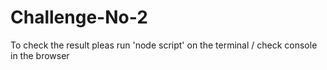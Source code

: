 # Challenge-No-2

To check the result pleas run 'node script' on the terminal / check console in the browser
